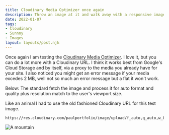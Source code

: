 ```yaml
---
title: Cloudinary Media Optimizer once again
description: Throw an image at it and walk away with a responsive image.
date: 2022-01-07
tags:
- Cloudinary
- Sunnny
- Images
layout: layouts/post.njk
---
```

Once again I am testing the [Cloudinary Media Optimizer](https://cloudinary.com/products/media_optimizer). I love it, but you can do a lot more with a Cloudinary URL.
I think it works best from Google's Cloud Storage and by itself, via a proxy to the media you already have for your site.
I also noticed you might get an error message if your media excedes 2 MB, well not so much an error message but a flat it won't work.

Below:
The standard fetch the image and process it for auto format and quality plus resolution match to the user's viewport size.


Like an animal I had to use the old fashioned Cloudinary URL for this test image.

    https://res.cloudinary.com/paulportfolio/image/upload/f_auto,q_auto,w_800,c_scale,dpr_auto/v1641590401/mountain.jpg

![A mountain](https://res.cloudinary.com/paulportfolio/image/upload/f_auto,q_auto,w_800,c_scale,dpr_auto/v1641590401/mountain.jpg)
